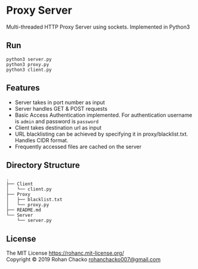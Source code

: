 # Proxy Server
Multi-threaded HTTP Proxy Server using sockets. Implemented in Python3

## Run
`python3 server.py`  
`python3 proxy.py`  
`python3 client.py`

## Features

* Server takes in port number as input
* Server handles GET & POST requests
* Basic Access Authentication implemented. For authentication username is `admin` and password is `password`
* Client takes destination url as input
* URL blacklisting can be achieved by specifying it in proxy/blacklist.txt. Handles CIDR format.
* Frequently accessed files are cached on the server

## Directory Structure
```
.
├── Client
│   └── client.py
├── Proxy
│   ├── blacklist.txt
│   └── proxy.py
├── README.md
└── Server
    └── server.py
```

## License
The MIT License https://rohanc.mit-license.org/  
Copyright &copy; 2019 Rohan Chacko <rohanchacko007@gmail.com>
